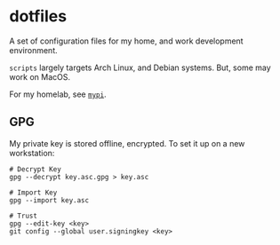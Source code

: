 # dotfiles

A set of configuration files for my home, and work development environment.

`scripts` largely targets Arch Linux, and Debian systems. But, some may work on MacOS.

For my homelab, see [`mypi`](https://github.com/MrSaints/mypi).


## GPG

My private key is stored offline, encrypted. To set it up on a new workstation:

```
# Decrypt Key
gpg --decrypt key.asc.gpg > key.asc

# Import Key
gpg --import key.asc

# Trust
gpg --edit-key <key>
git config --global user.signingkey <key>
```
